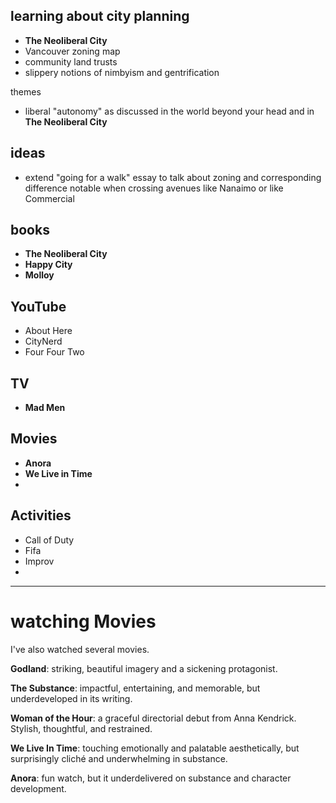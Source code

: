 

learning about city planning
---
- **The Neoliberal City**
- Vancouver zoning map
- community land trusts
- slippery notions of nimbyism and gentrification

themes
- liberal "autonomy" as discussed in the world beyond your head and in **The Neoliberal City**

ideas
---
- extend "going for a walk" essay to talk about zoning and corresponding difference notable when crossing avenues like Nanaimo or like Commercial

books
---
- **The Neoliberal City**
- **Happy City**
- **Molloy**

YouTube
---
- About Here
- CityNerd
- Four Four Two

TV
---
- **Mad Men**

Movies
---
- **Anora**
- **We Live in Time**
-

Activities
---
- Call of Duty
- Fifa
- Improv
-
---

# watching Movies

I've also watched several movies.

__Godland__: striking, beautiful imagery and a sickening protagonist.

__The Substance__: impactful, entertaining, and memorable, but underdeveloped in its writing.

__Woman of the Hour__: a graceful directorial debut from Anna Kendrick. Stylish, thoughtful, and restrained.

__We Live In Time__: touching emotionally and palatable aesthetically, but surprisingly cliché and underwhelming in substance.

__Anora__: fun watch, but it underdelivered on substance and character development.